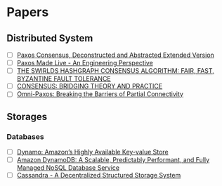 # Papers

## Distributed System
- [ ] [Paxos Consensus, Deconstructed and Abstracted
Extended Version](https://arxiv.org/pdf/1802.05969)
- [ ] [Paxos Made Live - An Engineering Perspective](https://www.cs.utexas.edu/~lorenzo/corsi/cs380d/papers/paper2-1.pdf)
- [ ] [THE SWIRLDS HASHGRAPH CONSENSUS ALGORITHM:
FAIR, FAST, BYZANTINE FAULT TOLERANCE](https://www.swirlds.com/downloads/SWIRLDS-TR-2016-01.pdf)
- [ ] [CONSENSUS: BRIDGING THEORY AND PRACTICE](https://web.stanford.edu/~ouster/cgi-bin/papers/OngaroPhD.pdf)
- [ ] [Omni-Paxos:
Breaking the Barriers of Partial Connectivity](https://dl.acm.org/doi/pdf/10.1145/3552326.3587441)

## Storages

### Databases
- [ ] [Dynamo: Amazon’s Highly Available Key-value Store](https://www.allthingsdistributed.com/files/amazon-dynamo-sosp2007.pdf)
- [ ] [Amazon DynamoDB: A Scalable, Predictably
Performant, and Fully Managed NoSQL
Database Service](https://www.usenix.org/system/files/atc22-elhemali.pdf)
- [ ] [Cassandra - A Decentralized Structured Storage System](https://www.cs.cornell.edu/projects/ladis2009/papers/lakshman-ladis2009.pdf)
